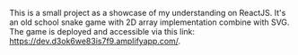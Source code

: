 This is a small project as a showcase of my understanding on ReactJS.
It's an old school snake game with 2D array implementation combine with SVG.
The game is deployed and accessible via this link: https://dev.d3ok6we83is7f9.amplifyapp.com/.
